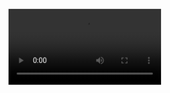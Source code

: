 ![Preview]([https://github.com/Deniz278/PortfolioUpdated/blob/main/ef656b2f1880eb147d00df114cd5e0e0.mp4)
